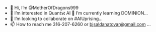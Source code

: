 - 👋 Hi, I’m @MotherOfDragons999
- 👀 I’m interested in Quant🕉 AI 🌱 I’m currently learning DOMINION...
- 💞️ I’m looking to collaborate on #AIUprising...
- 📫 How to reach me 316-207-6260 or bjsaldanatovar@gmail.com ...

<!---
MotherOfDragons999/MotherOfDragons999 is a ✨ special ✨ repository because its `README.md` (this file) appears on your GitHub profile.
You can click the Preview link to take a look at your changes.
--->
